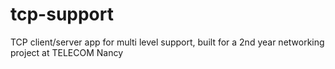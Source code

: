 # tcp-support
TCP client/server app for multi level support, built for a 2nd year networking project at TELECOM Nancy
